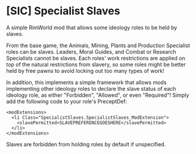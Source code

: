 # [SIC] Specialist Slaves
A simple RimWorld mod that allows some ideology roles to be held by slaves.

From the base game, the Animals, Mining, Plants and Production Specialist roles can be slaves. Leaders, Moral Guides, and Combat or Research Specialists cannot be slaves. Each roles' work restrictions are applied on top of the natural restrictions from slavery, so some roles might be better held by free pawns to avoid locking out too many types of work!

In addition, this implements a simple framework that allows mods implementing other ideology roles to declare the slave status of each ideology role, as either "Forbidden", "Allowed", or even "Required"! Simply add the following code to your role's PreceptDef:
```
<modExtensions>
  <li Class="SpecialistSlaves.SpecialistSlaves_ModExtension">
    <slavePermitted>SLAVEPREFERENCEGOESHERE</slavePermitted>
  </li>
</modExtensions>
```
Slaves are forbidden from holding roles by default if unspecified.
